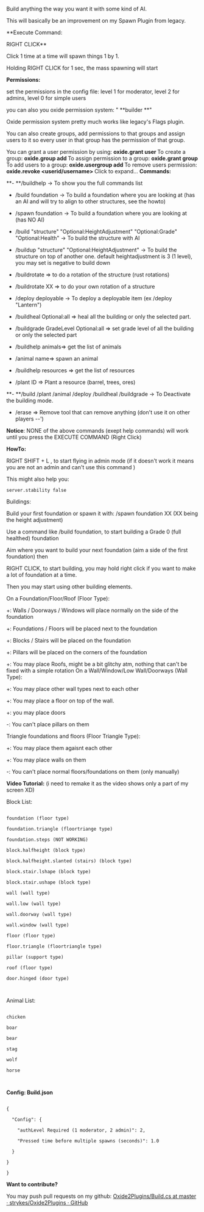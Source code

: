 Build anything the way you want it with some kind of AI.

This will basically be an improvement on my Spawn Plugin from legacy.

**Execute Command:

RIGHT CLICK**

Click 1 time at a time will spawn things 1 by 1.

Holding RIGHT CLICK for 1 sec, the mass spawning will start

**Permissions:**

set the permissions in the config file: level 1 for moderator, level 2 for admins, level 0 for simple users

you can also you oxide permission system: " **builder **"

Oxide permission system pretty much works like legacy's Flags plugin.

You can also create groups, add permissions to that groups and assign users to it so every user in that group has the permission of that group.

You can grant a user permission by using:
**oxide.grant user <username> <permission>**
To create a group:
**oxide.group add <groupname>**
To assign permission to a group:
**oxide.grant group <groupname> <permission>**
To add users to a group:
**oxide.usergroup add <username> <groupname>**
To remove users permission:
**oxide.revoke <userid/username> <group> <permission>**
Click to expand...
**Commands:**

**- **/buildhelp  -> To show you the full commands list
- /build foundation -> To build a foundation where you are looking at (has an AI and will try to align to other structures, see the howto)
- /spawn foundation -> To build a foundation where you are looking at (has NO AI)
- /build "structure" "Optional:HeightAdjustment"  "Optional:Grade"  "Optional:Health" -> To build the structure with AI
- /buildup "structure" "Optional:HeightAdjustment" -> To build the structure on top of another one. default heightadjustment is 3 (1 level), you may set is negative to build down

- /buildrotate => to do a rotation of the structure (rust rotations)

- /buildrotate XX => to do your own rotation of a structure


- /deploy deployable -> To deploy a deployable item (ex /deploy "Lantern")

- /buildheal Optional:all => heal all the building or only the selected part.

- /buildgrade GradeLevel Optional:all => set grade level of all the building or only the selected part

- /buildhelp animals=>  get the list of animals
- /animal name=> spawn an animal

- /buildhelp resources =>  get the list of resources
- /plant ID => Plant a resource (barrel, trees, ores)

**- **/build /plant /animal /deploy /buildheal /buildgrade  -> To Deactivate the building mode.

- /erase => Remove tool that can remove anything (don't use it on other players --')

**Notice**: NONE of the above commands (exept help commands) will work until you press the EXECUTE COMMAND (Right Click)

**HowTo:**

RIGHT SHIFT + L , to start flying in admin mode (if it doesn't work it means you are not an admin and can't use this command )

This might also help you: 
````
server.stability false
````

Buildings:

Build your first foundation or spawn it with: /spawn foundation XX (XX being the height adjustment)

Use a command like /build foundation, to start building a Grade 0 (full healthed) foundation

Aim where you want to build your next foundation (aim a side of the first foundation) then

RIGHT CLICK, to start building, you may hold right click if you want to make a lot of foundation at a time.

Then you may start using other building elements.


On a Foundation/Floor/Roof (Floor Type):

+: Walls / Doorways / Windows will place normally on the side of the foundation

+: Foundations / Floors will be placed next to the foundation

+: Blocks / Stairs will be placed on the foundation

+: Pillars will be placed on the corners of the foundation

+: You may place Roofs, might be a bit glitchy atm, nothing that can't be fixed with a simple rotation 
On a Wall/Window/Low Wall/Doorways (Wall Type):

+: You may place other wall types next to each other

+: You may place a floor on top of the wall.

+: you may place doors

-: You can't place pillars on them


Triangle foundations and floors (Floor Triangle Type):

+: You may place them agaisnt each other

+: You may place walls on them

-: You can't place normal floors/foundations on them (only manually)

**Video Tutorial:** (i need to remake it as the video shows only a part of my screen XD)



Block List:

````

foundation (floor type)

foundation.triangle (floortriange type)

foundation.steps (NOT WORKING)

block.halfheight (block type)

block.halfheight.slanted (stairs) (block type)

block.stair.lshape (block type)

block.stair.ushape (block type)

wall (wall type)

wall.low (wall type)

wall.doorway (wall type)

wall.window (wall type)

floor (floor type)

floor.triangle (floortriangle type)

pillar (support type)

roof (floor type)

door.hinged (door type)

 
````

Animal List:

````

chicken

boar

bear

stag

wolf

horse

 
````


**Config: Build.json**

````

{

  "Config": {

    "authLevel Required (1 moderator, 2 admin)": 2,

    "Pressed time before multiple spawns (seconds)": 1.0

  }

}

}
````


**Want to contribute?**

You may push pull requests on my github:
[Oxide2Plugins/Build.cs at master · strykes/Oxide2Plugins · GitHub](https://github.com/strykes/Oxide2Plugins/blob/master/CSharp/Build.cs)